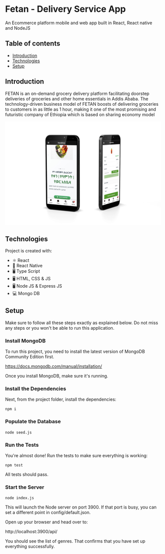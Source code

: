 # Fetan - Delivery Service App 
An Ecommerce platform mobile and web app built in React, React native and NodeJS 

## Table of contents
* [Introduction](#introduction)
* [Technologies](#technologies)
* [Setup](#setup)

## Introduction
FETAN is an on-demand grocery delivery platform facilitating doorstep deliveries of groceries and other home essentials in Addis Ababa. The technology-driven business model of FETAN boosts of delivering groceries to customers in as little as 1 hour, making it one of the most promising and futuristic company of Ethiopia which is based on sharing economy model

<!-- ![Software Developer](https://github.com/abenikeb/fetandelivery/blob/main/fetan_mock_2.png) -->
<img src="https://github.com/abenikeb/fetandelivery/blob/main/fetan_mock_2.png" />
	
## Technologies
Project is created with:
* ⚛ React
* 📱 React Native
* 🖥 Type Script
* 🖥 HTML, CSS & JS
* 🖥 Node JS & Express JS
* 💻 Mongo DB

## Setup

Make sure to follow all these steps exactly as explained below. Do not miss any steps or you won't be able to run this application.

### Install MongoDB

To run this project, you need to install the latest version of MongoDB Community Edition first.

https://docs.mongodb.com/manual/installation/

Once you install MongoDB, make sure it's running.

### Install the Dependencies

Next, from the project folder, install the dependencies:

    npm i

### Populate the Database

    node seed.js

### Run the Tests

You're almost done! Run the tests to make sure everything is working:

    npm test

All tests should pass.

### Start the Server

    node index.js

This will launch the Node server on port 3900. If that port is busy, you can set a different point in config/default.json.

Open up your browser and head over to:

http://localhost:3900/api/

You should see the list of genres. That confirms that you have set up everything successfully.



